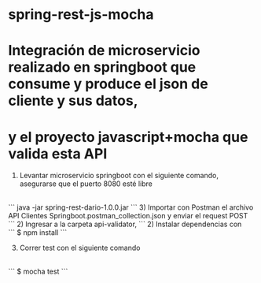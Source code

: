 # spring-rest-js-mocha
# Integración de microservicio realizado en springboot que consume y produce el json de cliente y sus datos,
# y el proyecto javascript+mocha que valida esta API

1) Levantar microservicio springboot con el siguiente comando, asegurarse que el puerto 8080 esté libre
<br>
```
java -jar spring-rest-dario-1.0.0.jar
```
3) Importar con Postman el archivo API Clientes Springboot.postman_collection.json y enviar el request POST
```
2) Ingresar a la carpeta api-validator, 
```
2) Instalar dependencias con 
<br>
```
$ npm install
```

3) Correr test con el siguiente comando
<br>
```
$ mocha test
```
